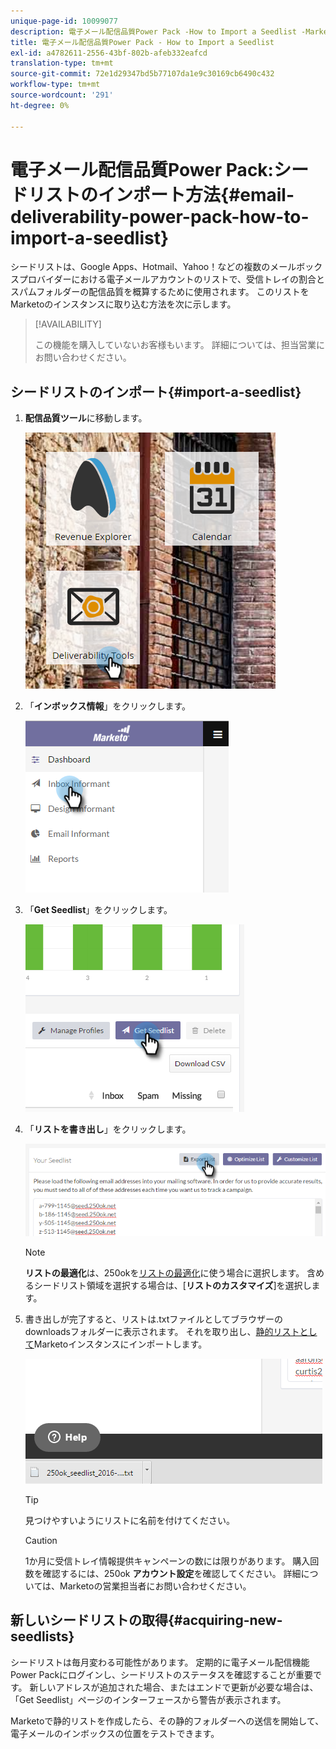 ```yaml
---
unique-page-id: 10099077
description: 電子メール配信品質Power Pack -How to Import a Seedlist -Marketoドキュメント — 製品ドキュメント
title: 電子メール配信品質Power Pack - How to Import a Seedlist
exl-id: a4782611-2556-43bf-802b-afeb332eafcd
translation-type: tm+mt
source-git-commit: 72e1d29347bd5b77107da1e9c30169cb6490c432
workflow-type: tm+mt
source-wordcount: '291'
ht-degree: 0%

---
```


# 電子メール配信品質Power Pack:シードリストのインポート方法{#email-deliverability-power-pack-how-to-import-a-seedlist}

シードリストは、Google Apps、Hotmail、Yahoo！などの複数のメールボックスプロバイダーにおける電子メールアカウントのリストで、受信トレイの割合とスパムフォルダーの配信品質を概算するために使用されます。 このリストをMarketoのインスタンスに取り込む方法を次に示します。

>[!AVAILABILITY]
>
>この機能を購入していないお客様もいます。 詳細については、担当営業にお問い合わせください。

## シードリストのインポート{#import-a-seedlist}

1. **配信品質ツール**&#x200B;に移動します。

   ![](assets/one-1.png)

1. 「**インボックス情報**」をクリックします。

   ![](assets/two-1.png)

1. 「**Get Seedlist**」をクリックします。

   ![](assets/three-1.png)

1. 「**リストを書き出し**」をクリックします。

   ![](assets/four.png)

   >[!NOTE]
   >
   >**リストの最適化**&#x200B;は、250okを[リストの最適化](https://support.250ok.com/hc/en-us/articles/216763528-What-is-the-list-optimizer-and-why-should-I-use-it-)に使う場合に選択します。 含めるシードリスト領域を選択する場合は、[**リストのカスタマイズ**]を選択します。

1. 書き出しが完了すると、リストは.txtファイルとしてブラウザーのdownloadsフォルダーに表示されます。 それを取り出し、[静的リストとして](/help/marketo/getting-started/quick-wins/import-a-list-of-people.md)Marketoインスタンスにインポートします。

   ![](assets/five.png)

   >[!TIP]
   >
   >見つけやすいようにリストに名前を付けてください。

   >[!CAUTION]
   >
   >1か月に受信トレイ情報提供キャンペーンの数には限りがあります。 購入回数を確認するには、250ok **アカウント設定**&#x200B;を確認してください。 詳細については、Marketoの営業担当者にお問い合わせください。

## 新しいシードリストの取得{#acquiring-new-seedlists}

シードリストは毎月変わる可能性があります。 定期的に電子メール配信機能Power Packにログインし、シードリストのステータスを確認することが重要です。 新しいアドレスが追加された場合、またはエンドで更新が必要な場合は、「Get Seedlist」ページのインターフェースから警告が表示されます。

Marketoで静的リストを作成したら、その静的フォルダーへの送信を開始して、電子メールのインボックスの位置をテストできます。
